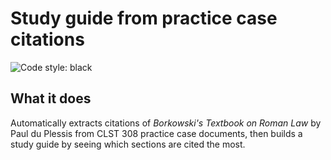 # Study guide from practice case citations

![Code style: black](https://img.shields.io/badge/code%20style-black-black)

## What it does
Automatically extracts citations of *Borkowski's Textbook on Roman Law* by Paul du Plessis from CLST 308 practice case documents, then builds a study guide by seeing which sections are cited the most.
